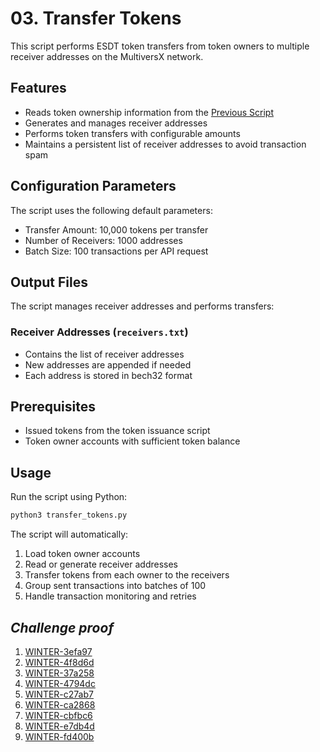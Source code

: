 # 03. Transfer Tokens

This script performs ESDT token transfers from token owners to multiple receiver addresses on the MultiversX network.

## Features

- Reads token ownership information from the [Previous Script](../02_issue_tokens/README.md)
- Generates and manages receiver addresses
- Performs token transfers with configurable amounts
- Maintains a persistent list of receiver addresses to avoid transaction spam

## Configuration Parameters

The script uses the following default parameters:

- Transfer Amount: 10,000 tokens per transfer
- Number of Receivers: 1000 addresses
- Batch Size: 100 transactions per API request

## Output Files

The script manages receiver addresses and performs transfers:

### Receiver Addresses (`receivers.txt`)

- Contains the list of receiver addresses
- New addresses are appended if needed
- Each address is stored in bech32 format

## Prerequisites

- Issued tokens from the token issuance script
- Token owner accounts with sufficient token balance

## Usage

Run the script using Python:

```bash
python3 transfer_tokens.py
```

The script will automatically:

1. Load token owner accounts
2. Read or generate receiver addresses
3. Transfer tokens from each owner to the receivers
4. Group sent transactions into batches of 100
5. Handle transaction monitoring and retries

## *Challenge proof*

1. [WINTER-3efa97](https://devnet-explorer.multiversx.com/tokens/WINTER-3efa97)
2. [WINTER-4f8d6d](https://devnet-explorer.multiversx.com/tokens/WINTER-4f8d6d)
3. [WINTER-37a258](https://devnet-explorer.multiversx.com/tokens/WINTER-37a258)
4. [WINTER-4794dc](https://devnet-explorer.multiversx.com/tokens/WINTER-4794dc)
5. [WINTER-c27ab7](https://devnet-explorer.multiversx.com/tokens/WINTER-c27ab7)
6. [WINTER-ca2868](https://devnet-explorer.multiversx.com/tokens/WINTER-ca2868)
7. [WINTER-cbfbc6](https://devnet-explorer.multiversx.com/tokens/WINTER-cbfbc6)
8. [WINTER-e7db4d](https://devnet-explorer.multiversx.com/tokens/WINTER-e7db4d)
9. [WINTER-fd400b](https://devnet-explorer.multiversx.com/tokens/WINTER-fd400b)
